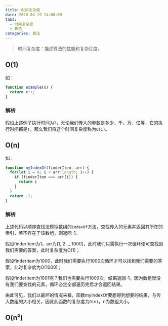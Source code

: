 ```yaml
---
title: 时间复杂度
date: 2020-04-19 14:00:00
tabs: 
  - 时间复杂度
  - 算法
categories: 算法
---
```


> 时间复杂度：描述算法的性能和复杂程度。

## O(1)
如：
```javascript
function example(x) {
  return x++;
}
```
### 解析
假设上述例子执行时间为`T`，无论我们传入的参数是多少，千、万、亿等，它的执行时间都是`T`，那么我们将这个时间复杂度称为`O(1)`。

## O(n)
如：
```javascript
function myIndexOf(finderItem, arr) {
  for(let i = 0; i < arr.length; i++) {
    if (finderItem === arr[i]) {
      return i
    }
  }
  return -1;
}
```
### 解析
上述代码以顺序查找法模拟数组的`indexOf`方法，查找传入的元素并返回其所在的索引，若不存在于该数组，则返回-1。

假设finderItem为1，arr为[1, 2..., 1000]，此时我们只需执行一次循环便可查找到我们需要的答案，此时复杂度为O(1)；

假设finderItem为1000，此时我们需要执行1000次循环才可以找到我们需要的答案，此时复杂度为O(1000)；

假设finderItem为1001呢？我们也需要执行1000次，结果返回-1，因为数组里没有我们要查找的元素，循环必定全部遍历完后才会返回结果。

由此可见，我们以最坏的情况来看，函数myIndexOf要想得到想要的结果，与传入数组的大小相关，因此此函数的复杂度为`O(n)`，n为数组大小。


## O(n²)